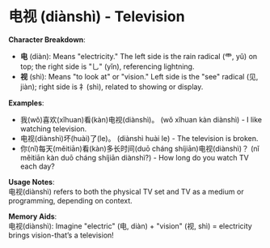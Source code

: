 # **电视 (diànshì) - Television**

**Character Breakdown**:  
- **电** (diàn): Means "electricity." The left side is the rain radical (⻗, yǔ) on top; the right side is "乚" (yǐn), referencing lightning.  
- **视** (shì): Means "to look at" or "vision." Left side is the "see" radical (见, jiàn); right side is 礻(shì), related to showing or display.

**Examples**:  
- 我(wǒ)喜欢(xǐhuan)看(kàn)电视(diànshì)。 (wǒ xǐhuan kàn diànshì) - I like watching television.  
- 电视(diànshì)坏(huài)了(le)。 (diànshì huài le) - The television is broken.  
- 你(nǐ)每天(měitiān)看(kàn)多长时间(duō cháng shíjiān)电视(diànshì)？ (nǐ měitiān kàn duō cháng shíjiān diànshì?) - How long do you watch TV each day?

**Usage Notes**:  
电视(diànshì) refers to both the physical TV set and TV as a medium or programming, depending on context.

**Memory Aids**:  
电视(diànshì): Imagine "electric" (电, diàn) + "vision" (视, shì) = electricity brings vision-that’s a television!